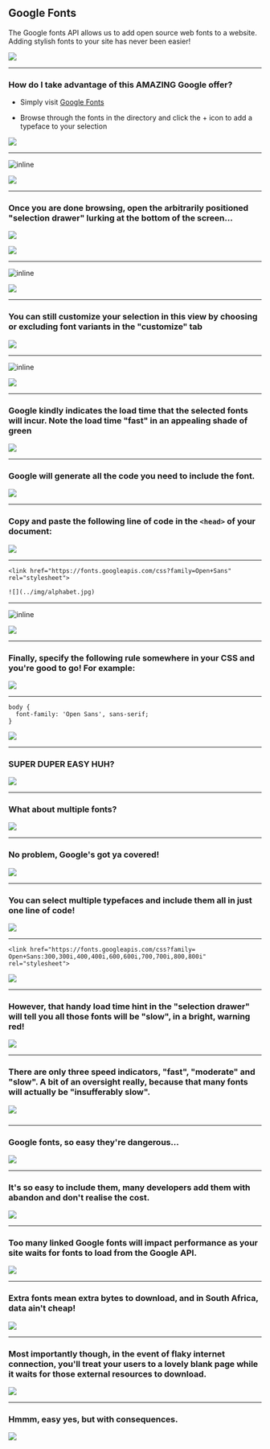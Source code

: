## Google Fonts

The Google fonts API allows us to add open source web fonts to a website. Adding stylish fonts to your site has never been easier!

![](../img/alphabet.jpg)

---

### How do I take advantage of this AMAZING Google offer?

- Simply visit [Google Fonts](https://fonts.google.com/)

- Browse through the fonts in the directory and click the + icon to add a typeface to your selection

![](../img/alphabet.jpg)

---

![inline](../img/google-fonts-1.PNG)

![](../img/alphabet.jpg)

---

### Once you are done browsing, open the arbitrarily positioned "selection drawer" lurking at the bottom of the screen...

![](../img/alphabet.jpg)

![](../img/alphabet.jpg)

---

![inline](../img/google-fonts-2.PNG)

![](../img/alphabet.jpg)

---

### You can still customize your selection in this view by choosing or excluding font variants in the "customize" tab

![](../img/alphabet.jpg)

---

![inline](../img/google-fonts-3.PNG)

![](../img/alphabet.jpg)

---

### Google kindly indicates the load time that the selected fonts will incur. Note the load time "fast" in an appealing shade of green

![](../img/alphabet.jpg)

---

### Google will generate all the code you need to include the font.

![](../img/alphabet.jpg)

---

### Copy and paste the following line of code in the `<head>` of your document:

![](../img/alphabet.jpg)

---

```
<link href="https://fonts.googleapis.com/css?family=Open+Sans" rel="stylesheet">

![](../img/alphabet.jpg)
```

---

![inline](../img/google-fonts-4.PNG)

![](../img/alphabet.jpg)

---

### Finally, specify the following rule somewhere in your CSS and you're good to go! For example:

![](../img/alphabet.jpg)

___

```
body {
  font-family: 'Open Sans', sans-serif;
}
```

![](../img/alphabet.jpg)

---

### SUPER DUPER EASY HUH?

![](../img/alphabet.jpg)

---

### What about multiple fonts?

![](../img/alphabet.jpg)

---

### No problem, Google's got ya covered!

![](../img/alphabet.jpg)

---

### You can select multiple typefaces and include them all in just one line of code!

![](../img/alphabet.jpg)

---

```
<link href="https://fonts.googleapis.com/css?family=
Open+Sans:300,300i,400,400i,600,600i,700,700i,800,800i"
rel="stylesheet">
```

![](../img/alphabet.jpg)

---

### However, that handy load time hint in the "selection drawer" will tell you all those fonts will be "slow", in a bright, warning red!

![](../img/alphabet.jpg)

---

### There are only three speed indicators, "fast", "moderate" and "slow". A bit of an oversight really, because that many fonts will actually be "insufferably slow".

![](../img/alphabet.jpg)

###

---

### Google fonts, so easy they're dangerous...

![](../img/alphabet.jpg)

---

### It's so easy to include them, many developers add them with abandon and don't realise the cost.

![](../img/alphabet.jpg)

---

### Too many linked Google fonts will impact performance as your site waits for fonts to load from the Google API.

![](../img/alphabet.jpg)

---

### Extra fonts mean extra bytes to download, and in South Africa, data ain't cheap!

![](../img/alphabet.jpg)

___

### Most importantly though, in the event of flaky internet connection, you'll treat your users to a lovely blank page while it waits for those external resources to download.

![](../img/alphabet.jpg)

---

### Hmmm, easy yes, but with consequences.

![](../img/alphabet.jpg)

